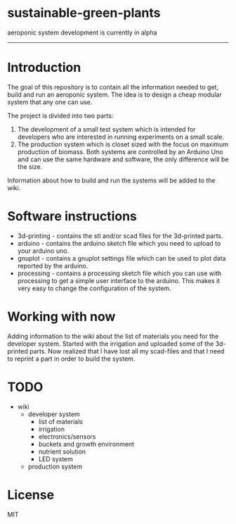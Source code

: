 # sustainable-green-plants
aeroponic system
development is currently in alpha
- - -

# Introduction
The goal of this repository is to contain all the information needed to get, build and run an aeroponic system. The idea is to design a cheap modular system that any one can use.

The project is divided into two parts:
1. The development of a small test system which is intended for developers who are interested in running experiments on a small scale.
2. The production system which is closet sized with the focus on maximum production of biomass. Both systems are controlled by an Arduino Uno and can use the same hardware and software, the only difference will be the size.

Information about how to build and run the systems will be added to the wiki.

# Software instructions
* 3d-printing - contains the stl and/or scad files for the 3d-printed parts.
* arduino - contains the arduino sketch file which you need to upload to your arduino uno.
* gnuplot - contains a gnuplot settings file which can be used to plot data reported by the arduino.
* processing - contains a processing sketch file which you can use with processing to get a simple user interface to the arduino. This makes it very easy to change the configuration of the system.

# Working with now
Adding information to the wiki about the list of materials you need for the developer system. Started with the irrigation and uploaded some of the 3d-printed parts. Now realized that I have lost all my scad-files and that I need to reprint a part in order to build the system.

# TODO
* wiki
  * developer system
	* list of materials
	* irrigation
	* electronics/sensors
	* buckets and growth environment
	* nutrient solution
	* LED system
  * production system

# License
MIT

